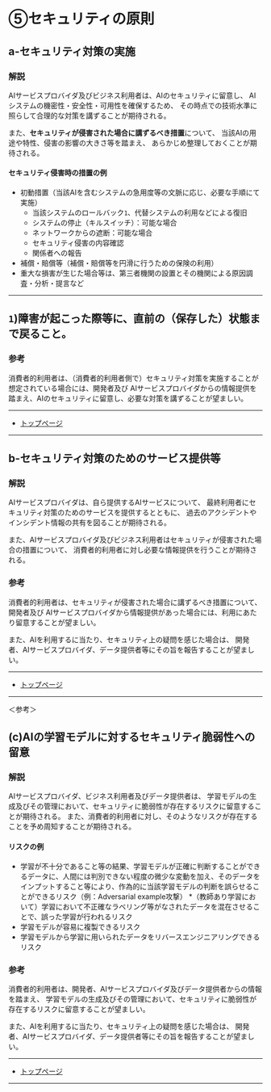 # ⑤セキュリティの原則

## a-セキュリティ対策の実施

### 解説

AIサービスプロバイダ及びビジネス利用者は、AIのセキュリティに留意し、
AIシステムの機密性・安全性・可用性を確保するため、
その時点での技術水準に照らして合理的な対策を講ずることが期待される。

また、**セキュリティが侵害された場合に講ずるべき措置**について、
当該AIの用途や特性、侵害の影響の大きさ等を踏まえ、
あらかじめ整理しておくことが期待される。

#### セキュリティ侵害時の措置の例

* 初動措置（当該AIを含むシステムの急用度等の文脈に応じ、必要な手順にて実施）
	* 当該システムのロールバック`1`、代替システムの利用などによる復旧
	* システムの停止（キルスイッチ）：可能な場合
	* ネットワークからの遮断：可能な場合
	* セキュリティ侵害の内容確認
	* 関係者への報告
* 補償・賠償等（補償・賠償等を円滑に行うための保険の利用）
* 重大な損害が生じた場合等は、第三者機関の設置とその機関による原因調査・分析・提言など

----
`1`)障害が起こった際等に、直前の（保存した）状態まで戻ること。
----

### 参考

消費者的利用者は、（消費者的利用者側で）セキュリティ対策を実施することが想定されている場合には、開発者及び
AIサービスプロバイダからの情報提供を踏まえ、AIのセキュリティに留意し、必要な対策を講ずることが望ましい。

****************

* [トップページ](../../)

****************


## b-セキュリティ対策のためのサービス提供等

### 解説

AIサービスプロバイダは、自ら提供するAIサービスについて、
最終利用者にセキュリティ対策のためのサービスを提供するとともに、
過去のアクシデントやインシデント情報の共有を図ることが期待される。

また、AIサービスプロバイダ及びビジネス利用者はセキュリティが侵害された場合の措置について、
消費者的利用者に対し必要な情報提供を行うことが期待される。

### 参考

消費者的利用者は、セキュリティが侵害された場合に講ずるべき措置について、開発者及び
AIサービスプロバイダから情報提供があった場合には、利用にあたり留意することが望ましい。

また、AIを利用するに当たり、セキュリティ上の疑問を感じた場合は、
開発者、AIサービスプロバイダ、データ提供者等にその旨を報告することが望ましい。

****************

* [トップページ](../../)

****************

＜参考＞


## (c)AIの学習モデルに対するセキュリティ脆弱性への留意

### 解説
AIサービスプロバイダ、ビジネス利用者及びデータ提供者は、
学習モデルの生成及びその管理において、セキュリティに脆弱性が存在するリスクに留意することが期待される。
また、消費者的利用者に対し、そのようなリスクが存在することを予め周知することが期待される。

#### リスクの例
* 学習が不十分であること等の結果、学習モデルが正確に判断することができるデータに、人間には判別できない程度の微少な変動を加え、そのデータをインプットすること等により、作為的に当該学習モデルの判断を誤らせることができるリスク（例：Adversarial example攻撃）
*（教師あり学習において）学習において不正確なラベリング等がなされたデータを混在させることで、誤った学習が行われるリスク
* 学習モデルが容易に複製できるリスク
* 学習モデルから学習に用いられたデータをリバースエンジニアリングできるリスク

### 参考

消費者的利用者は、開発者、AIサービスプロバイダ及びデータ提供者からの情報を踏まえ、
学習モデルの生成及びその管理において、セキュリティに脆弱性が存在するリスクに留意することが望ましい。

また、AIを利用するに当たり、セキュリティ上の疑問を感じた場合は、
開発者、AIサービスプロバイダ、データ提供者等にその旨を報告することが望ましい。

****************
  
* [トップページ](../../)

****************

